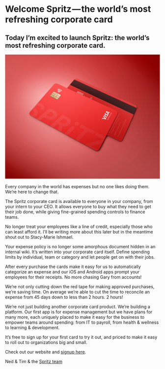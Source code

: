 
# Welcome Spritz — the world’s most refreshing corporate card

## Today I’m excited to launch Spritz: the world’s most refreshing corporate card.

![](/assets/images/welcome-spritz-the-worlds-most-refreshing-corporate-card/1dfp4e8kJ6M-05m-5a61qAQ.png)

Every company in the world has expenses but no one likes doing them. We’re here to change that.

The Spritz corporate card is available to everyone in your company, from your intern to your CEO. It allows everyone to buy what they need to get their job done, while giving fine-grained spending controls to finance teams.

No longer treat your employees like a line of credit, especially those who can least afford it. I’ll be writing more about this later but in the meantime shout out to Stacy-Marie Ishmael.


Your expense policy is no longer some amorphous document hidden in an internal wiki. It’s written into your corporate card itself. Define spending limits by individual, team or category and let people get on with their jobs.

After every purchase the cards make it easy for us to automatically categorize an expense and our iOS and Android apps prompt your employees for their receipts. No more chasing Gary from accounts!

We’re not only cutting down the red tape for making approved purchases, we’re saving time. On average we’re able to cut the time to reconcile an expense from 45 days down to less than 2 hours. 2 hours!

We’re not just building another corporate card product. We’re building a platform. Our first app is for expense management but we have plans for many more, each uniquely placed to make it easy for the business to empower teams around spending: from IT to payroll, from health & wellness to learning & development.

It’s free to sign up for your first card to try it out, and priced to make it easy to roll out to organizations big and small.

Check out our website and [signup here](https://spritz.works/).

Ned & Tim & the [Spritz team](https://spritz.works/team)